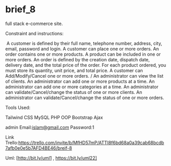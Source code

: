 # brief_8


full stack e-commerce site.

Constraint and instructions:

​
A customer is defined by their full name, telephone number, address, city, email, password and login. A customer can place one or more orders. An order contains one or more products. A product can be included in one or more orders. An order is defined by the creation date, dispatch date, delivery date, and the total price of the order. For each product ordered, you must store its quantity, unit price, and total price. A customer can Add/Modify/Cancel one or more orders. / An administrator can view the list of clients. An administrator can add one or more products at a time. An administrator can add one or more categories at a time. An administrator can validate/Cancel/change the status of one or more clients. An administrator can validate/Cancel/change the status of one or more orders.

Tools Used:

Tailwind CSS MySQL PHP OOP Bootstrap Ajax

admin Email:islam@gmail.com Password:1

Link Trello:https://trello.com/invite/b/MfHD57mP/ATTI8f6bd68a0a39cab68bcdb7afb0e0e5b7AFD4BE46/breif-8

Uml: [http://bit.ly/uml1 , https://bit.ly/uml22]
